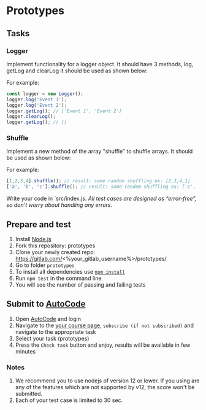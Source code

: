 # Prototypes

## Tasks

### Logger
Implement functionality for a logger object. It should have 3 methods, log, getLog and clearLog it should be used as shown below:

For example:
```js
const logger = new Logger();
logger.log('Event 1');
logger.log('Event 2');
logger.getLog(); // ['Event 1', 'Event 2']
logger.clearLog();
logger.getLog(); // []
```

### Shuffle
Implement a new method of the array "shuffle" to shuffle arrays. It should be used as shown below: 

For example:
```js
[1,2,3,4].shuffle(); // result: some random shuffling ex: [2,3,4,1]
['a', 'b', 'c'].shuffle(); // result: some random shuffling ex: ['c', 'b', 'a']
```

Write your code in `src/index.js.
*All test cases are designed as “error-free”, so don't worry about handling any errors.*

## Prepare and test
1. Install [Node.js](https://nodejs.org/en/download/)   
2. Fork this repository: prototypes
3. Clone your newly created repo: https://gitlab.com/<%your_gitlab_username%>/prototypes/  
4. Go to folder `prototypes`  
5. To install all dependencies use [`npm install`](https://docs.npmjs.com/cli/install)  
6. Run `npm test` in the command line  
7. You will see the number of passing and failing tests

## Submit to [AutoCode](https://autocode.lab.epam.com/)
1. Open [AutoCode](https://autocode.lab.epam.com/) and login
2. Navigate to the [your course page](https://autocode.lab.epam.com/student/group/80), `subscribe (if not subscribed)` and navigate to the appropriate task 
3. Select your task (prototypes)
4. Press the `Check task` button and enjoy, results will be available in few minutes

### Notes
1. We recommend you to use nodejs of version 12 or lower. If you using are any of the features which are not supported by v12, the score won't be submitted.
2. Each of your test case is limited to 30 sec.
